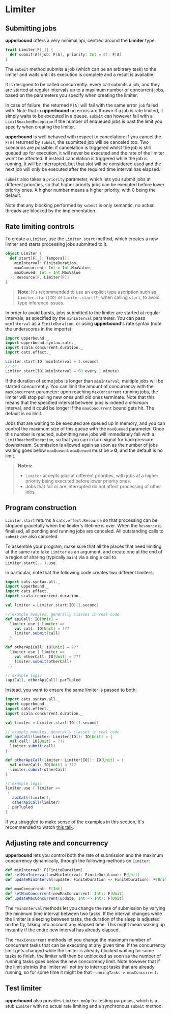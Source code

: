 # Limiter

## Submitting jobs

**upperbound** offers a very minimal api, centred around the **Limiter** type:

```scala
trait Limiter[F[_]] {
  def submit[A](job: F[A], priority: Int = 0): F[A]
}
```

The `submit` method submits a job (which can be an arbitrary task) to
the limiter and waits until its execution is complete and a result
is available.

It is designed to be called concurrently: every call submits a job,
and they are started at regular intervals up to a maximum number of
concurrent jobs, based on the parameters you specify when creating the
limiter.

In case of failure, the returned `F[A]` will fail with the same error
`job` failed with. Note that in **upperbound** no errors are thrown if a job is rate limited, it simply waits to be executed in a queue.
`submit` can however fail with a `LimitReachedException` if the number
of enqueued jobs is past the limit you specify when creating the
limiter.

**upperbound** is well behaved with respect to cancelation: if you
cancel the `F[A]` returned by `submit`, the submitted job will be
canceled too. Two scenarios are possible: if cancelation is triggered
whilst the job is still queued up for execution, it will never be
executed and the rate of the limiter won't be affected. If instead
cancelation is triggered while the job is running, it will be
interrupted, but that slot will be considered used and the next job
will only be executed after the required time interval has elapsed.

`submit` also takes a `priority` parameter, which lets you submit jobs
at different priorities, so that higher priority jobs can be executed
before lower priority ones.
A higher number means a higher priority, with 0 being the default.

Note that any blocking performed by `submit` is only semantic, no
actual threads are blocked by the implementation.


## Rate limiting controls

To create a `Limiter`, use the `Limiter.start` method, which creates a
new limiter and starts processing jobs submitted to it.

```scala
object Limiter {
  def start[F[_]: Temporal](
    minInterval: FiniteDuration,
    maxConcurrent: Int = Int.MaxValue,
    maxQueued: Int = Int.MaxValue
  ): Resource[F, Limiter[F]]
}
```

> **Note:**
> It's recommended to use an explicit type ascription such as
> `Limiter.start[IO]` or `Limiter.start[F]` when calling `start`, to
> avoid type inference issues.

In order to avoid bursts, jobs submitted to the limiter are
started at regular intervals, as specified by the `minInterval`
parameter. You can pass `minInterval` as a `FiniteDuration`, or using
**upperbound**'s rate syntax (note the underscores in the imports):
```scala
import upperbound._
import upperbound.syntax.rate._
import scala.concurrent.duration._
import cats.effect._

Limiter.start[IO](minInterval = 1.second)
// or
Limiter.start[IO](minInterval = 60 every 1.minute)
```

If the duration of some jobs is longer than `minInterval`, multiple
jobs will be started concurrently.
You can limit the amount of concurrency with the `maxConcurrent`
parameter: upon reaching `maxConcurrent` running jobs, the
limiter will stop pulling new ones until old ones terminate.
Note that this means that the specified interval between jobs is
indeed a _minimum_ interval, and it could be longer if the
`maxConcurrent` bound gets hit. The default is no limit.

Jobs that are waiting to be executed are queued up in memory, and
you can control the maximum size of this queue with the
`maxQueued` parameter.
Once this number is reached, submitting new jobs will immediately
fail with a `LimitReachedException`, so that you can in turn signal
for backpressure downstream. Submission is allowed again as soon as
the number of jobs waiting goes below `maxQueued`.
`maxQueued` must be **> 0**, and the default is no limit.

> **Notes:**  
> - `Limiter` accepts jobs at different priorities, with jobs at a
higher priority being executed before lower priority ones.
> - Jobs that fail or are interrupted do not affect processing of
>   other jobs.


## Program construction

`Limiter.start` returns a `cats.effect.Resource` so that processing
can be stopped gracefully when the limiter's lifetime is over. When
the `Resource` is finalised, all pending and running jobs are
canceled. All outstanding calls to `submit` are also canceled.

To assemble your program, make sure that all the places that need
limiting at the same rate take `Limiter` as an argument, and create
one at the end of a region of sharing (typically `main`) via a single
call to `Limiter.start(...).use`.

In particular, note that the following code creates two different
limiters:

```scala
import cats.syntax.all._
import upperbound._
import cats.effect._
import scala.concurrent.duration._

val limiter = Limiter.start[IO](1.second)

// example modules, generally classes in real code
def apiCall: IO[Unit] =
  limiter.use { limiter =>
    val call: IO[Unit] = ???
    limiter.submit(call)
  }

def otherApiCall: IO[Unit] = ???
  limiter.use { limiter =>
    val otherCall: IO[Unit] = ???
    limiter.submit(otherCall)
  }

// example logic
(apiCall, otherApiCall).parTupled
```

Instead, you want to ensure the same limiter is passed to both:

```scala
import cats.syntax.all._
import upperbound._
import cats.effect._
import scala.concurrent.duration._

val limiter = Limiter.start[IO](1.second)

// example modules, generally classes in real code
def apiCall(limiter: Limiter[IO]): IO[Unit] = {
  val call: IO[Unit] = ???
  limiter.submit(call)
}

def otherApiCall(limiter: Limiter[IO]): IO[Unit] = {
  val otherCall: IO[Unit] = ???
  limiter.submit(otherCall)
}

// example logic
limiter.use { limiter =>
 (
   apiCall(limiter),
   otherApiCall(limiter)
 ).parTupled
}
```

If you struggled to make sense of the examples in this section, it's
recommended to watch [this talk](https://systemfw.org/talks.html#scala-italy-2018).

## Adjusting rate and concurrency

**upperbound** lets you control both the rate of submission and the
maximum concurrency dynamically, through the following methods on
`Limiter`:

```scala
def minInterval: F[FiniteDuration]
def setMinInterval(newMinInterval: FiniteDuration): F[Unit]
def updateMinInterval(update: FiniteDuration => FiniteDuration): F[Unit]

def maxConcurrent: F[Int]
def setMaxConcurrent(newMaxConcurrent: Int): F[Unit]
def updateMaxConcurrent(update: Int => Int): F[Unit]
```

The `*minInterval` methods let you change the rate of submission by
varying the minimum time interval between two tasks. If the interval
changes while the limiter is sleeping between tasks, the duration of
the sleep is adjusted on the fly, taking into account any elapsed
time. This might mean waking up instantly if the entire new interval
has already elapsed.

The `*maxConcurrent` methods let you change the maximum number of
concurrent tasks that can be executing at any given time. If the
concurrency limit gets changed while the limiter is already blocked
waiting for some tasks to finish, the limiter will then be unblocked
as soon as the number of running tasks goes below the new concurrency
limit. Note however that if the limit shrinks the limiter will not try to
interrupt tasks that are already running, so for some time it might be
that `runningTasks > maxConcurrent`.
  
    
## Test limiter

**upperbound** also provides `Limiter.noOp` for testing purposes, which is
a stub `Limiter` with no actual rate limiting and a synchronous
`submit` method.



